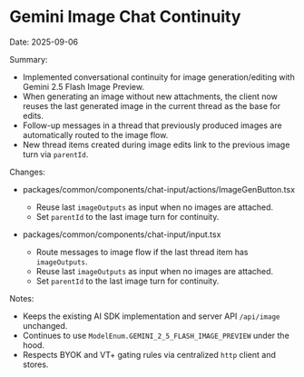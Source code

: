 # Gemini Image Chat Continuity

Date: 2025-09-06

Summary:

- Implemented conversational continuity for image generation/editing with Gemini 2.5 Flash Image Preview.
- When generating an image without new attachments, the client now reuses the last generated image in the current thread as the base for edits.
- Follow-up messages in a thread that previously produced images are automatically routed to the image flow.
- New thread items created during image edits link to the previous image turn via `parentId`.

Changes:

- packages/common/components/chat-input/actions/ImageGenButton.tsx
  - Reuse last `imageOutputs` as input when no images are attached.
  - Set `parentId` to the last image turn for continuity.

- packages/common/components/chat-input/input.tsx
  - Route messages to image flow if the last thread item has `imageOutputs`.
  - Reuse last `imageOutputs` as input when no images are attached.
  - Set `parentId` to the last image turn for continuity.

Notes:

- Keeps the existing AI SDK implementation and server API `/api/image` unchanged.
- Continues to use `ModelEnum.GEMINI_2_5_FLASH_IMAGE_PREVIEW` under the hood.
- Respects BYOK and VT+ gating rules via centralized `http` client and stores.

